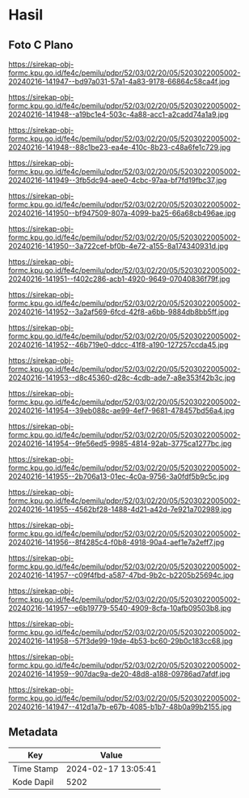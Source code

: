 # Hasil

## Foto C Plano

https://sirekap-obj-formc.kpu.go.id/fe4c/pemilu/pdpr/52/03/02/20/05/5203022005002-20240216-141947--bd97a031-57a1-4a83-9178-66864c58ca4f.jpg

https://sirekap-obj-formc.kpu.go.id/fe4c/pemilu/pdpr/52/03/02/20/05/5203022005002-20240216-141948--a19bc1e4-503c-4a88-acc1-a2cadd74a1a9.jpg

https://sirekap-obj-formc.kpu.go.id/fe4c/pemilu/pdpr/52/03/02/20/05/5203022005002-20240216-141948--88c1be23-ea4e-410c-8b23-c48a6fe1c729.jpg

https://sirekap-obj-formc.kpu.go.id/fe4c/pemilu/pdpr/52/03/02/20/05/5203022005002-20240216-141949--3fb5dc94-aee0-4cbc-97aa-bf7fd19fbc37.jpg

https://sirekap-obj-formc.kpu.go.id/fe4c/pemilu/pdpr/52/03/02/20/05/5203022005002-20240216-141950--bf947509-807a-4099-ba25-66a68cb496ae.jpg

https://sirekap-obj-formc.kpu.go.id/fe4c/pemilu/pdpr/52/03/02/20/05/5203022005002-20240216-141950--3a722cef-bf0b-4e72-a155-8a174340931d.jpg

https://sirekap-obj-formc.kpu.go.id/fe4c/pemilu/pdpr/52/03/02/20/05/5203022005002-20240216-141951--f402c286-acb1-4920-9649-07040836f79f.jpg

https://sirekap-obj-formc.kpu.go.id/fe4c/pemilu/pdpr/52/03/02/20/05/5203022005002-20240216-141952--3a2af569-6fcd-42f8-a6bb-9884db8bb5ff.jpg

https://sirekap-obj-formc.kpu.go.id/fe4c/pemilu/pdpr/52/03/02/20/05/5203022005002-20240216-141952--46b719e0-ddcc-41f8-a190-127257ccda45.jpg

https://sirekap-obj-formc.kpu.go.id/fe4c/pemilu/pdpr/52/03/02/20/05/5203022005002-20240216-141953--d8c45360-d28c-4cdb-ade7-a8e353f42b3c.jpg

https://sirekap-obj-formc.kpu.go.id/fe4c/pemilu/pdpr/52/03/02/20/05/5203022005002-20240216-141954--39eb088c-ae99-4ef7-9681-478457bd56a4.jpg

https://sirekap-obj-formc.kpu.go.id/fe4c/pemilu/pdpr/52/03/02/20/05/5203022005002-20240216-141954--9fe56ed5-9985-4814-92ab-3775ca1277bc.jpg

https://sirekap-obj-formc.kpu.go.id/fe4c/pemilu/pdpr/52/03/02/20/05/5203022005002-20240216-141955--2b706a13-01ec-4c0a-9756-3a0fdf5b9c5c.jpg

https://sirekap-obj-formc.kpu.go.id/fe4c/pemilu/pdpr/52/03/02/20/05/5203022005002-20240216-141955--4562bf28-1488-4d21-a42d-7e921a702989.jpg

https://sirekap-obj-formc.kpu.go.id/fe4c/pemilu/pdpr/52/03/02/20/05/5203022005002-20240216-141956--8f4285c4-f0b8-4918-90a4-aef1e7a2eff7.jpg

https://sirekap-obj-formc.kpu.go.id/fe4c/pemilu/pdpr/52/03/02/20/05/5203022005002-20240216-141957--c09f4fbd-a587-47bd-9b2c-b2205b25694c.jpg

https://sirekap-obj-formc.kpu.go.id/fe4c/pemilu/pdpr/52/03/02/20/05/5203022005002-20240216-141957--e6b19779-5540-4909-8cfa-10afb09503b8.jpg

https://sirekap-obj-formc.kpu.go.id/fe4c/pemilu/pdpr/52/03/02/20/05/5203022005002-20240216-141958--57f3de99-19de-4b53-bc60-29b0c183cc68.jpg

https://sirekap-obj-formc.kpu.go.id/fe4c/pemilu/pdpr/52/03/02/20/05/5203022005002-20240216-141959--907dac9a-de20-48d8-a188-09786ad7afdf.jpg

https://sirekap-obj-formc.kpu.go.id/fe4c/pemilu/pdpr/52/03/02/20/05/5203022005002-20240216-141947--412d1a7b-e67b-4085-b1b7-48b0a99b2155.jpg


## Metadata

| Key        | Value               |
| ---------- | ------------------- |
| Time Stamp | 2024-02-17 13:05:41 |
| Kode Dapil | 5202                |



